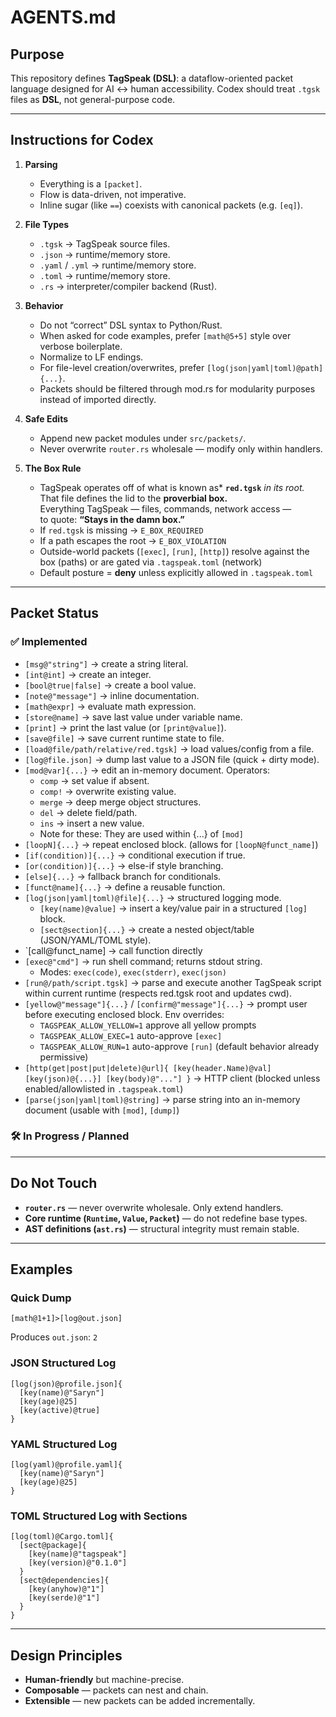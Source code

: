 # AGENTS.md

## Purpose

This repository defines **TagSpeak (DSL)**: a dataflow-oriented packet language designed for AI ↔ human accessibility.
Codex should treat `.tgsk` files as **DSL**, not general-purpose code.

---

## Instructions for Codex

1. **Parsing**

   * Everything is a `[packet]`.
   * Flow is data-driven, not imperative.
   * Inline sugar (like `==`) coexists with canonical packets (e.g. `[eq]`).

2. **File Types**

   * `.tgsk` → TagSpeak source files.
   * `.json` → runtime/memory store.
   * `.yaml` / `.yml` → runtime/memory store.
   * `.toml` → runtime/memory store.
   * `.rs` → interpreter/compiler backend (Rust).

3. **Behavior**

   * Do not “correct” DSL syntax to Python/Rust.
   * When asked for code examples, prefer `[math@5+5]` style over verbose boilerplate.
   * Normalize to LF endings.
   * For file-level creation/overwrites, prefer `[log(json|yaml|toml)@path]{...}`.
   * Packets should be filtered through mod.rs for modularity purposes instead of imported directly.

4. **Safe Edits**

   * Append new packet modules under `src/packets/`.
   * Never overwrite `router.rs` wholesale — modify only within handlers.

5. **The Box Rule**

   * TagSpeak operates off of what is known as* **`red.tgsk`** *in its root.*  
    That file defines the lid to the **proverbial box.**  
    Everything TagSpeak — files, commands, network access —  
    to quote: **“Stays in the damn box.”**

    - If `red.tgsk` is missing → `E_BOX_REQUIRED`
    - If a path escapes the root → `E_BOX_VIOLATION`
    - Outside-world packets (`[exec]`, `[run]`, `[http]`) resolve against the box (paths) or are gated via `.tagspeak.toml` (network)
    - Default posture = **deny** unless explicitly allowed in `.tagspeak.toml`




---

## Packet Status

### ✅ Implemented

* `[msg@"string"]` → create a string literal.
* `[int@int]` → create an integer.
* `[bool@true|false]` → create a bool value.
* `[note@"message"]` → inline documentation.
* `[math@expr]` → evaluate math expression.
* `[store@name]` → save last value under variable name.
* `[print]` → print the last value (or `[print@value]`).
* `[save@file]` → save current runtime state to file.
* `[load@file/path/relative/red.tgsk]` → load values/config from a file.
* `[log@file.json]` → dump last value to a JSON file (quick + dirty mode).
* `[mod@var]{...}` → edit an in-memory document. Operators:
  * `comp` → set value if absent.
  * `comp!` → overwrite existing value.
  * `merge` → deep merge object structures.
  * `del` → delete field/path.
  * `ins` → insert a new value.
  * Note for these: They are used within {...} of `[mod]`
* `[loopN]{...}` → repeat enclosed block. (allows for `[loopN@funct_name]`)
* `[if(condition)]{...}` → conditional execution if true.
* `[or(condition)]{...}` → else-if style branching.
* `[else]{...}` → fallback branch for conditionals.
* `[funct@name]{...}` → define a reusable function.
* `[log(json|yaml|toml)@file]{...}` → structured logging mode. 
  * `[key(name)@value]` → insert a key/value pair in a structured `[log]` block.
  * `[sect@section]{...}` → create a nested object/table (JSON/YAML/TOML style).
* `[call@funct_name] → call function directly
* `[exec@"cmd"]` → run shell command; returns stdout string.
  * Modes: `exec(code)`, `exec(stderr)`, `exec(json)`
* `[run@/path/script.tgsk]` → parse and execute another TagSpeak script within current runtime (respects red.tgsk root and updates cwd).
* `[yellow@"message"]{...}` / `[confirm@"message"]{...}` → prompt user before executing enclosed block. Env overrides:
  * `TAGSPEAK_ALLOW_YELLOW=1` approve all yellow prompts
  * `TAGSPEAK_ALLOW_EXEC=1` auto-approve `[exec]`
  * `TAGSPEAK_ALLOW_RUN=1` auto-approve `[run]` (default behavior already permissive)
* `[http(get|post|put|delete)@url]{ [key(header.Name)@val] [key(json)@{...}] [key(body)@"..."] }` → HTTP client (blocked unless enabled/allowlisted in `.tagspeak.toml`)
* `[parse(json|yaml|toml)@string]` → parse string into an in-memory document (usable with `[mod]`, `[dump]`)

### 🛠️ In Progress / Planned


---

## Do Not Touch

* **`router.rs`** — never overwrite wholesale. Only extend handlers.
* **Core runtime (`Runtime`, `Value`, `Packet`)** — do not redefine base types.
* **AST definitions (`ast.rs`)** — structural integrity must remain stable.

---

## Examples

### Quick Dump

```tgsk
[math@1+1]>[log@out.json]
```

Produces `out.json`: `2`

### JSON Structured Log

```tgsk
[log(json)@profile.json]{
  [key(name)@"Saryn"]
  [key(age)@25]
  [key(active)@true]
}
```

### YAML Structured Log

```tgsk
[log(yaml)@profile.yaml]{
  [key(name)@"Saryn"]
  [key(age)@25]
}
```

### TOML Structured Log with Sections

```tgsk
[log(toml)@Cargo.toml]{
  [sect@package]{
    [key(name)@"tagspeak"]
    [key(version)@"0.1.0"]
  }
  [sect@dependencies]{
    [key(anyhow)@"1"]
    [key(serde)@"1"]
  }
}
```

---

## Design Principles

* **Human-friendly** but machine-precise.
* **Composable** — packets can nest and chain.
* **Extensible** — new packets can be added incrementally.
